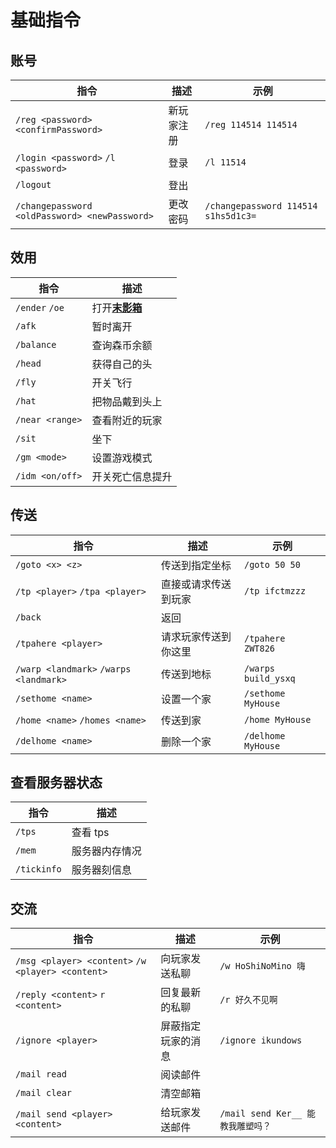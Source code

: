 # 基础指令

## 账号

| 指令                                          | 描述       | 示例                                |
| --------------------------------------------- | ---------- | ----------------------------------- |
| `/reg <password> <confirmPassword>`           | 新玩家注册 | `/reg 114514 114514`                |
| `/login <password>` `/l <password>`           | 登录       | `/l 11514`                          |
| `/logout`                                     | 登出       |
| `/changepassword <oldPassword> <newPassword>` | 更改密码   | `/changepassword 114514 s1hs5d1c3=` |

## 效用

| 指令            | 描述                                                                      |
| --------------- | ------------------------------------------------------------------------- |
| `/ender` `/oe`  | 打开[**末影箱**](https://zh.minecraft.wiki/w/%E6%9C%AB%E5%BD%B1%E7%AE%B1) |
| `/afk`          | 暂时离开                                                                  |
| `/balance`      | 查询森币余额                                                              |
| `/head`         | 获得自己的头                                                              |
| `/fly`          | 开关飞行                                                                  |
| `/hat`          | 把物品戴到头上                                                            |
| `/near <range>` | 查看附近的玩家                                                            |
| `/sit`          | 坐下                                                                      |
| `/gm <mode>`    | 设置游戏模式                                                              |
| `/idm <on/off>` | 开关死亡信息提升                                                          |

## 传送

| 指令                                   | 描述                 | 示例                |
| -------------------------------------- | -------------------- | ------------------- |
| `/goto <x> <z>`                        | 传送到指定坐标       | `/goto 50 50`       |
| `/tp <player>` `/tpa <player>`         | 直接或请求传送到玩家 | `/tp ifctmzzz`      |
| `/back`                                | 返回                 |
| `/tpahere <player>`                    | 请求玩家传送到你这里 | `/tpahere ZWT826`   |
| `/warp <landmark>` `/warps <landmark>` | 传送到地标           | `/warps build_ysxq` |
| `/sethome <name>`                      | 设置一个家           | `/sethome MyHouse`  |
| `/home <name>` `/homes <name>`         | 传送到家             | `/home MyHouse`     |
| `/delhome <name>`                      | 删除一个家           | `/delhome MyHouse`  |

## 查看服务器状态

| 指令        | 描述           |
| ----------- | -------------- |
| `/tps`      | 查看 tps       |
| `/mem`      | 服务器内存情况 |
| `/tickinfo` | 服务器刻信息   |

## 交流

| 指令                                              | 描述               | 示例                              |
| ------------------------------------------------- | ------------------ | --------------------------------- |
| `/msg <player> <content>` `/w <player> <content>` | 向玩家发送私聊     | `/w HoShiNoMino 嗨`               |
| `/reply <content>` `r <content>`                  | 回复最新的私聊     | `/r 好久不见啊`                   |
| `/ignore <player>`                                | 屏蔽指定玩家的消息 | `/ignore ikundows`                |
| `/mail read`                                      | 阅读邮件           |
| `/mail clear`                                     | 清空邮箱           |
| `/mail send <player> <content>`                   | 给玩家发送邮件     | `/mail send Ker__ 能教我雕塑吗？` |

